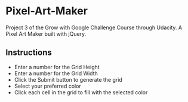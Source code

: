 # Pixel-Art-Maker
Project 3 of the Grow with Google Challenge Course through Udacity. A Pixel Art Maker built with jQuery.

## Instructions
- Enter a number for the Grid Height
- Enter a number for the Grid Width
- Click the Submit button to generate the grid
- Select your preferred color
- Click each cell in the grid to fill with the selected color

